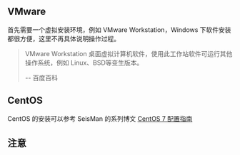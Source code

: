 <!--more-->

## VMware

首先需要一个虚拟安装环境，例如 VMware Workstation，Windows 下软件安装都很方便，这里不再具体说明操作过程。

> VMware Workstation 桌面虚拟计算机软件，使用此工作站软件可运行其他操作系统，例如 Linux、BSD等变生版本。
>
> -- 百度百科


## CentOS 

CentOS 的安装可以参考 SeisMan 的系列博文 [CentOS 7 配置指南](http://blog.seisman.info/centos7-setup/)

## 注意
